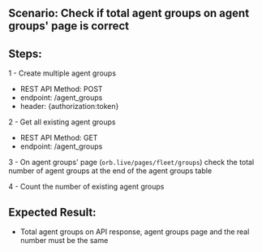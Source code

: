 ## Scenario: Check if total agent groups on agent groups' page is correct 
## Steps:
1 - Create multiple agent groups

- REST API Method: POST
- endpoint: /agent_groups
- header: {authorization:token}

2 - Get all existing agent groups

- REST API Method: GET
- endpoint: /agent_groups

3 - On agent groups' page (`orb.live/pages/fleet/groups`) check the total number of agent groups at the end of the agent groups table

4 - Count the number of existing agent groups

## Expected Result:
- Total agent groups on API response, agent groups page and the real number must be the same 

